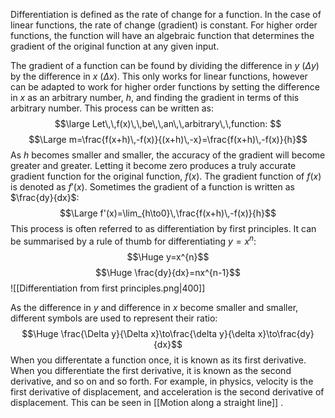 Differentiation is defined as the rate of change for a function. In the case of linear functions, the rate of change (gradient) is constant. For higher order functions, the function will have an algebraic function that determines the gradient of the original function at any given input.

The gradient of a function can be found by dividing the difference in $y$ ($\Delta y$) by the difference in $x$ ($\Delta x$). This only works for linear functions, however can be adapted to work for higher order functions by setting the difference in $x$ as an arbitrary number, $h$, and finding the gradient in terms of this arbitrary number. This process can be written as:
$$\large Let\,\,f(x)\,\,be\,\,an\,\,arbitrary\,\,function: $$
$$\Large m=\frac{f(x+h)\,-f(x)}{(x+h)\,-x}=\frac{f(x+h)\,-f(x)}{h}$$
As $h$ becomes smaller and smaller, the accuracy of the gradient will become greater and greater. Letting it become zero produces a truly accurate gradient function for the original function, $f(x)$. The gradient function of $f(x)$ is denoted as $f'(x)$. Sometimes the gradient of a function is written as $\frac{dy}{dx}$:
$$\Large f'(x)=\lim_{h\to0}\,\frac{f(x+h)\,-f(x)}{h}$$
This process is often referred to as differentiation by first principles. It can be summarised by a rule of thumb for differentiating $y=x^{n}$:
$$\Huge y=x^{n}$$
$$\Huge \frac{dy}{dx}=nx^{n-1}$$
![[Differentiation from first principles.png|400]]

As the difference in $y$ and difference in $x$ become smaller and smaller, different symbols are used to represent their ratio:
$$\Huge \frac{\Delta y}{\Delta x}\to\frac{\delta y}{\delta x}\to\frac{dy}{dx}$$
When you differentate a function once, it is known as its first derivative. When you differentiate the first derivative, it is known as the second derivative, and so on and so forth. For example, in physics, velocity is the first derivative of displacement, and acceleration is the second derivative of displacement. This can be seen in [[Motion along a straight line]] .